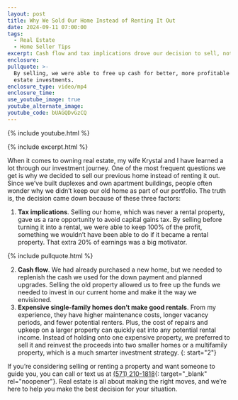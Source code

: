 ```yaml
---
layout: post
title: Why We Sold Our Home Instead of Renting It Out
date: 2024-09-11 07:00:00
tags:
  - Real Estate
  - Home Seller Tips
excerpt: Cash flow and tax implications drove our decision to sell, not rent.
enclosure:
pullquote: >-
  By selling, we were able to free up cash for better, more profitable real
  estate investments.
enclosure_type: video/mp4
enclosure_time:
use_youtube_image: true
youtube_alternate_image:
youtube_code: bUAGQDvGzCQ
---
```

{% include youtube.html %}

{% include excerpt.html %}

When it comes to owning real estate, my wife Krystal and I have learned a lot through our investment journey. One of the most frequent questions we get is why we decided to sell our previous home instead of renting it out. Since we’ve built duplexes and own apartment buildings, people often wonder why we didn’t keep our old home as part of our portfolio. The truth is, the decision came down because of these three factors:

1. **Tax implications**. Selling our home, which was never a rental property, gave us a rare opportunity to avoid capital gains tax. By selling before turning it into a rental, we were able to keep 100% of the profit, something we wouldn’t have been able to do if it became a rental property. That extra 20% of earnings was a big motivator.

{% include pullquote.html %}

2. **Cash flow**. We had already purchased a new home, but we needed to replenish the cash we used for the down payment and planned upgrades. Selling the old property allowed us to free up the funds we needed to invest in our current home and make it the way we envisioned.
3. **Expensive single-family homes don’t make good rentals**. From my experience, they have higher maintenance costs, longer vacancy periods, and fewer potential renters. Plus, the cost of repairs and upkeep on a larger property can quickly eat into any potential rental income. Instead of holding onto one expensive property, we preferred to sell it and reinvest the proceeds into two smaller homes or a multifamily property, which is a much smarter investment strategy.
{: start="2"}

If you’re considering selling or renting a property and want someone to guide you, you can call or text us at [(571) 210-1818](571&#41;%20210-1818){: target="_blank" rel="noopener"}. Real estate is all about making the right moves, and we’re here to help you make the best decision for your situation.<br>

&nbsp;